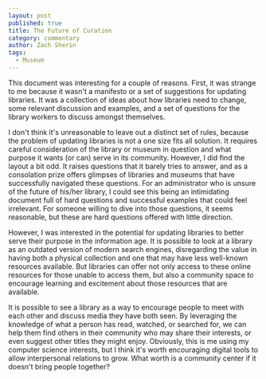 ```yaml
---
layout: post
published: true
title: The Future of Curation
category: commentary
author: Zach Sherin
tags: 
  - Museum
---
```


This document was interesting for a couple of reasons. First, it was strange to me because it wasn't a manifesto or a set of suggestions for updating libraries. It was a collection of ideas about how libraries need to change, some relevant discussion and examples, and a set of questions for the library workers to discuss amongst themselves. 
	
I don't think it's unreasonable to leave out a distinct set of rules, because the problem of updating libraries is not a one size fits all solution. It requires careful consideration of the library or museum in question and what purpose it wants (or can) serve in its community. However, I did find the layout a bit odd. It raises questions that it barely tries to answer, and as a consolation prize offers glimpses of libraries and museums that have successfully navigated these questions. For an administrator who is unsure of the future of his/her library, I could see this being an intimidating document full of hard questions and successful examples that could feel irrelevant. For someone willing to dive into those questions, it seems reasonable, but these are hard questions offered with little direction.

However, I was interested in the potential for updating libraries to better serve their purpose in the information age. It is possible to look at a library as an outdated version of modern search engines, disregarding the value in having both a physical collection and one that may have less well-known resources available. But libraries can offer not only access to these online resources for those unable to access them, but also a community space to encourage learning and excitement about those resources that are available.

It is possible to see a library as a way to encourage people to meet with each other and discuss media they have both seen. By leveraging the knowledge of what a person has read, watched, or searched for, we can help them find others in their community who may share their interests, or even suggest other titles they might enjoy. Obviously, this is me using my computer science interests, but I think it's worth encouraging digital tools to allow interpersonal relations to grow. What worth is a community center if it doesn't bring people together?